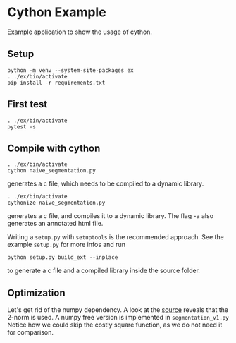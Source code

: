# Cython Example
Example application to show the usage of cython.

## Setup
```
python -m venv --system-site-packages ex
. ./ex/bin/activate
pip install -r requirements.txt
```

## First test
```
. ./ex/bin/activate
pytest -s
```

## Compile with cython
```
. ./ex/bin/activate
cython naive_segmentation.py
```
generates a c file, which needs to be compiled to a dynamic library.

```
. ./ex/bin/activate
cythonize naive_segmentation.py
```
generates a c file, and compiles it to a dynamic library.
The flag -a also generates an annotated html file.

Writing a `setup.py` with `setuptools` is the recommended approach. See the example `setup.py` for more infos and run
```
python setup.py build_ext --inplace
```
to generate a c file and a compiled library inside the source folder. 

## Optimization
Let's get rid of the numpy dependency. A look at the [source](https://github.com/numpy/numpy/blob/v2.1.0/numpy/linalg/_linalg.py#L2624-L2883) reveals that the 2-norm is used.
A numpy free version is implemented in `segmentation_v1.py` Notice how we could skip the costly square function, as we do not need it for comparison.
